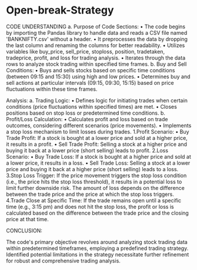 # Open-break-Strategy
CODE UNDERSTANDING
a. Purpose of Code Sections:
•	The code begins by importing the Pandas library to handle data and reads a CSV file named 'BANKNIFTY.csv' without a header.
•	It preprocesses the data by dropping the last column and renaming the columns for better readability.
•	Utilizes variables like buy_price, sell_price, stoploss, position, tradetaken, tradeprice, profit, and loss for trading analysis.
•	Iterates through the data rows to analyze stock trading within specified time frames.
b. Buy and Sell Conditions:
•	Buys and sells stocks based on specific time conditions (between 09:15 and 15:30) using high and low prices.
•	Determines buy and sell actions at particular intervals (09:15, 09:30, 15:15) based on price fluctuations within these time frames.


Analysis:
a. Trading Logic:
•	Defines logic for initiating trades when certain conditions (price fluctuations within specified times) are met.
•	Closes positions based on stop loss or predetermined time conditions.
b. Profit/Loss Calculation:
•	Calculates profit and loss based on trade outcomes, considering different scenarios (price movements).
•	Implements a stop loss mechanism to limit losses during trades.
1.Profit Scenario:
•	Buy Trade Profit: If a stock is bought at a lower price and sold at a higher price, it results in a profit.
•	Sell Trade Profit: Selling a stock at a higher price and buying it back at a lower price (short selling) leads to profit.
2.Loss Scenario:
•	Buy Trade Loss: If a stock is bought at a higher price and sold at a lower price, it results in a loss.
•	Sell Trade Loss: Selling a stock at a lower price and buying it back at a higher price (short selling) leads to a loss.
3.Stop Loss Trigger:
If the price movement triggers the stop loss condition (i.e., the price hits the stop loss threshold), it results in a potential loss to limit further downside risk. The amount of loss depends on the difference between the trade price and the price at which the stop loss triggers.
4.Trade Close at Specific Time:
If the trade remains open until a specific time (e.g., 3:15 pm) and does not hit the stop loss, the profit or loss is calculated based on the difference between the trade price and the closing price at that time.




CONCLUSION:

The code's primary objective revolves around analyzing stock trading data within predetermined timeframes, employing a predefined trading strategy.
Identified potential limitations in the strategy necessitate further refinement for robust and comprehensive trading analysis.

